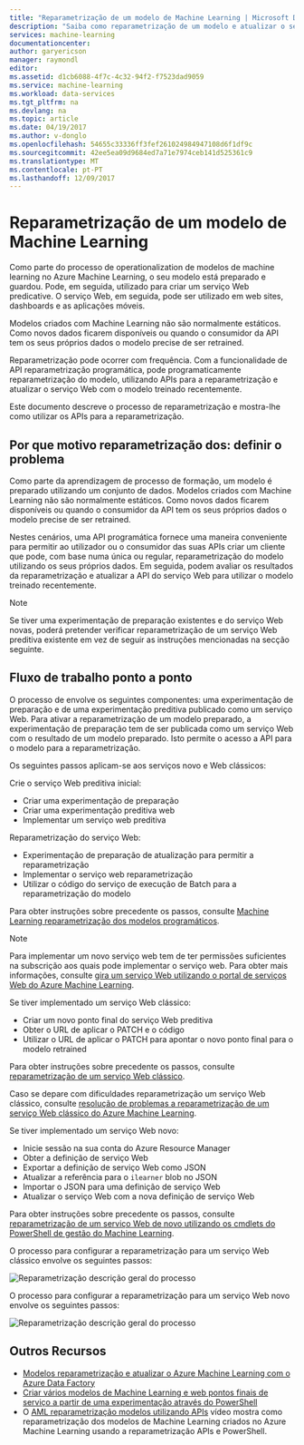```yaml
---
title: "Reparametrização de um modelo de Machine Learning | Microsoft Docs"
description: "Saiba como reparametrização de um modelo e atualizar o serviço Web para utilizar o modelo treinado recentemente no Azure Machine Learning."
services: machine-learning
documentationcenter: 
author: garyericson
manager: raymondl
editor: 
ms.assetid: d1cb6088-4f7c-4c32-94f2-f7523dad9059
ms.service: machine-learning
ms.workload: data-services
ms.tgt_pltfrm: na
ms.devlang: na
ms.topic: article
ms.date: 04/19/2017
ms.author: v-donglo
ms.openlocfilehash: 54655c33336ff3fef261024984947108d6f1df9c
ms.sourcegitcommit: 42ee5ea09d9684ed7a71e7974ceb141d525361c9
ms.translationtype: MT
ms.contentlocale: pt-PT
ms.lasthandoff: 12/09/2017
---
```

# <a name="retrain-a-machine-learning-model"></a>Reparametrização de um modelo de Machine Learning
Como parte do processo de operationalization de modelos de machine learning no Azure Machine Learning, o seu modelo está preparado e guardou. Pode, em seguida, utilizado para criar um serviço Web predicative. O serviço Web, em seguida, pode ser utilizado em web sites, dashboards e as aplicações móveis. 

Modelos criados com Machine Learning não são normalmente estáticos. Como novos dados ficarem disponíveis ou quando o consumidor da API tem os seus próprios dados o modelo precise de ser retrained. 

Reparametrização pode ocorrer com frequência. Com a funcionalidade de API reparametrização programática, pode programaticamente reparametrização do modelo, utilizando APIs para a reparametrização e atualizar o serviço Web com o modelo treinado recentemente. 

Este documento descreve o processo de reparametrização e mostra-lhe como utilizar os APIs para a reparametrização.

## <a name="why-retrain-defining-the-problem"></a>Por que motivo reparametrização dos: definir o problema
Como parte da aprendizagem de processo de formação, um modelo é preparado utilizando um conjunto de dados. Modelos criados com Machine Learning não são normalmente estáticos. Como novos dados ficarem disponíveis ou quando o consumidor da API tem os seus próprios dados o modelo precise de ser retrained.

Nestes cenários, uma API programática fornece uma maneira conveniente para permitir ao utilizador ou o consumidor das suas APIs criar um cliente que pode, com base numa única ou regular, reparametrização do modelo utilizando os seus próprios dados. Em seguida, podem avaliar os resultados da reparametrização e atualizar a API do serviço Web para utilizar o modelo treinado recentemente.

> [!NOTE]
> Se tiver uma experimentação de preparação existentes e do serviço Web novas, poderá pretender verificar reparametrização de um serviço Web preditiva existente em vez de seguir as instruções mencionadas na secção seguinte.
> 
> 

## <a name="end-to-end-workflow"></a>Fluxo de trabalho ponto a ponto
O processo de envolve os seguintes componentes: uma experimentação de preparação e de uma experimentação preditiva publicado como um serviço Web. Para ativar a reparametrização de um modelo preparado, a experimentação de preparação tem de ser publicada como um serviço Web com o resultado de um modelo preparado. Isto permite o acesso a API para o modelo para a reparametrização. 

Os seguintes passos aplicam-se aos serviços novo e Web clássicos:

Crie o serviço Web preditiva inicial:

* Criar uma experimentação de preparação
* Criar uma experimentação preditiva web
* Implementar um serviço web preditiva

Reparametrização do serviço Web:

* Experimentação de preparação de atualização para permitir a reparametrização
* Implementar o serviço web reparametrização
* Utilizar o código do serviço de execução de Batch para a reparametrização do modelo

Para obter instruções sobre precedente os passos, consulte [Machine Learning reparametrização dos modelos programáticos](retrain-models-programmatically.md).

> [!NOTE] 
> Para implementar um novo serviço web tem de ter permissões suficientes na subscrição aos quais pode implementar o serviço web. Para obter mais informações, consulte [gira um serviço Web utilizando o portal de serviços Web do Azure Machine Learning](manage-new-webservice.md). 

Se tiver implementado um serviço Web clássico:

* Criar um novo ponto final do serviço Web preditiva
* Obter o URL de aplicar o PATCH e o código
* Utilizar o URL de aplicar o PATCH para apontar o novo ponto final para o modelo retrained 

Para obter instruções sobre precedente os passos, consulte [reparametrização de um serviço Web clássico](retrain-a-classic-web-service.md).

Caso se depare com dificuldades reparametrização um serviço Web clássico, consulte [resolução de problemas a reparametrização de um serviço Web clássico do Azure Machine Learning](troubleshooting-retraining-models.md).

Se tiver implementado um serviço Web novo:

* Inicie sessão na sua conta do Azure Resource Manager
* Obter a definição de serviço Web
* Exportar a definição de serviço Web como JSON
* Atualizar a referência para o `ilearner` blob no JSON
* Importar o JSON para uma definição de serviço Web
* Atualizar o serviço Web com a nova definição de serviço Web

Para obter instruções sobre precedente os passos, consulte [reparametrização de um serviço Web de novo utilizando os cmdlets do PowerShell de gestão do Machine Learning](retrain-new-web-service-using-powershell.md).

O processo para configurar a reparametrização para um serviço Web clássico envolve os seguintes passos:

![Reparametrização descrição geral do processo][1]

O processo para configurar a reparametrização para um serviço Web novo envolve os seguintes passos:

![Reparametrização descrição geral do processo][7]

## <a name="other-resources"></a>Outros Recursos
* [Modelos reparametrização e atualizar o Azure Machine Learning com o Azure Data Factory](https://azure.microsoft.com/blog/retraining-and-updating-azure-machine-learning-models-with-azure-data-factory/)
* [Criar vários modelos de Machine Learning e web pontos finais de serviço a partir de uma experimentação através do PowerShell](create-models-and-endpoints-with-powershell.md)
* O [AML reparametrização modelos utilizando APIs](https://www.youtube.com/watch?v=wwjglA8xllg) vídeo mostra como reparametrização dos modelos de Machine Learning criados no Azure Machine Learning usando a reparametrização APIs e PowerShell.

<!--image links-->
[1]: ./media/retrain-machine-learning-model/machine-learning-retrain-models-programmatically-IMAGE01.png
[7]: ./media/retrain-machine-learning-model/machine-learning-retrain-models-programmatically-IMAGE07.png

